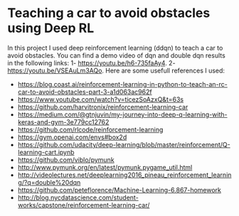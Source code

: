 # Teaching a car to avoid obstacles using Deep RL
In this project I used deep reinforcement learning (ddqn) to teach a car to avoid obstacles. You can find a demo video of dqn and double dqn results in the following links:
  1- https://youtu.be/h6-735faAy4. 
  2- https://youtu.be/VSEAuLm3AQo.
  Here are some usefull references I used:
- https://blog.coast.ai/reinforcement-learning-in-python-to-teach-an-rc-car-to-avoid-obstacles-part-3-a1d063ac962f 
- https://www.youtube.com/watch?v=ticezSoAzxQ&t=63s 
- https://github.com/harvitronix/reinforcement-learning-car
- https://medium.com/@gtnjuvin/my-journey-into-deep-q-learning-with-keras-and-gym-3e779cc12762
- https://github.com/rlcode/reinforcement-learning
- https://gym.openai.com/envs#box2d
- https://github.com/udacity/deep-learning/blob/master/reinforcement/Q-learning-cart.ipynb
- https://github.com/viblo/pymunk
- http://www.pymunk.org/en/latest/pymunk.pygame_util.html
- http://videolectures.net/deeplearning2016_pineau_reinforcement_learning/?q=double%20dqn
- https://github.com/peteflorence/Machine-Learning-6.867-homework
- http://blog.nycdatascience.com/student-works/capstone/reinforcement-learning-car/

